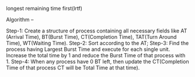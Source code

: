 longest remaining time first(lrtf)


Algorithm –

Step-1: Create a structure of process containing all necessary fields like AT (Arrival Time), BT(Burst Time), CT(Completion Time), TAT(Turn Around Time), WT(Waiting Time).
Step-2: Sort according to the AT;
Step-3: Find the process having Largest Burst Time and execute for each single unit. Increase the total time by 1 and reduce the Burst Time of that process with 1.
Step-4: When any process have 0 BT left, then update the CT(Completion Time of that process CT will be Total Time at that time).
